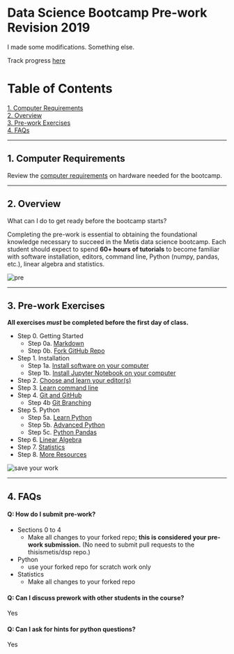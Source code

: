 # Data Science Bootcamp Pre-work Revision 2019

I made some modifications. Something else.

Track progress [here](https://github.com/thisismetis/dsp_revision/projects/1)

# Table of Contents

[1. Computer Requirements](#section-a)  
[2. Overview](#section-b)  
[3. Pre-work Exercises](#section-c)  
[4. FAQs](#section-d)  

---

## <a name="section-a"></a>1.  Computer Requirements

Review the [computer requirements](resources/computer_requirements.md) on hardware needed for the bootcamp.  

---

## <a name="section-b"></a>2.  Overview

What can I do to get ready before the bootcamp starts?

Completing the pre-work is essential to obtaining the foundational knowledge necessary to succeed in the Metis data science bootcamp.  Each student should expect to spend **60+ hours of tutorials** to become familiar with software installation, editors, command line, Python (numpy, pandas, etc.), linear algebra and statistics.  

![pre](img/prep2.png)  

---

## <a name="section-c"></a>3.  Pre-work Exercises

**All exercises _must_ be completed before the first day of class.**

- Step 0.  Getting Started
    - Step 0a. [Markdown](lessons/markdown) 
    - Step 0b. [Fork GitHub Repo](lessons/git_fork)
- Step 1.  Installation  
    - Step 1a. [Install software on your computer](lessons/install)  
    - Step 1b. [Install Jupyter Notebook on your computer](lessons/install_jupyter)  
- Step 2. [Choose and learn your editor(s)](lessons/editors)
- Step 3. [Learn command line](lessons/command_line)  
- Step 4. [Git and GitHub](lessons/git_intro)
    - Step 4b [Git Branching](lessons/git_branches)
- Step 5. Python  
    - Step 5a. [Learn Python](lessons/python_intro)  
    - Step 5b. [Advanced Python](lessons/python_advanced)  
    - Step 5c. [Python Pandas](lessons/pandas_intro)  
- Step 6. [Linear Algebra](lessons/linear_algebra)
- Step 7. [Statistics](lessons/statistics)
- Step 8. [More Resources](lessons/more_resources)

![save your work](img/save_your_work.png)

---

## <a name="section-d"></a>4.  FAQs

#### Q:  How do I submit pre-work?  
* Sections 0 to 4
  * Make all changes to your forked repo; **this is considered your pre-work submission.**  (No need to submit pull requests to the thisismetis/dsp repo.)
* Python
  * use your forked repo for scratch work only
* Statistics
  * Make all changes to your forked repo

#### Q:  Can I discuss prework with other students in the course?
Yes

#### Q:  Can I ask for hints for python questions?
Yes
